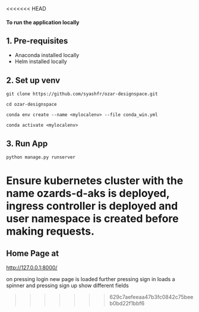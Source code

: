 <<<<<<< HEAD
#### To run the application locally

## 1. Pre-requisites
 - Anaconda installed locally
 - Helm installed locally

## 2. Set up venv
    git clone https://github.com/syashfr/ozar-designspace.git
    
    cd ozar-designspace  

    conda env create --name <mylocalenv> --file conda_win.yml

    conda activate <mylocalenv>

## 3. Run App
    python manage.py runserver 
 

Ensure kubernetes cluster with the name ozards-d-aks is deployed, ingress controller is deployed and user namespace is created before making requests.
=======
## Home Page at

http://127.0.0.1:8000/
 
on pressing login new page is loaded further pressing sign in  loads a spinner and pressing sign up show different fields
>>>>>>> 629c7aefeeaa47b3fc0842c75beeb0bd22f1bbf6
